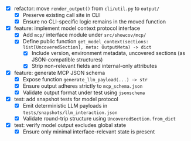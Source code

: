 * [x] refactor: move `render_output()` from `cli/util.py` to `output/`
  * [x] Preserve existing call site in CLI
  * [x] Ensure no CLI-specific logic remains in the moved function

* [x] feature: implement model context protocol interface
  * [x] Add `mcp/` interface module under `src/showcov/mcp/`
  * [x] Define public function `get_model_context(sections: list[UncoveredSection], meta: OutputMeta) -> dict`
    * [x] Include version, environment metadata, uncovered sections (as JSON-compatible structures)
    * [x] Strip non-relevant fields and internal-only attributes

* [x] feature: generate MCP JSON schema
  * [x] Expose function `generate_llm_payload(...) -> str`
  * [x] Ensure output adheres strictly to `mcp_schema.json`
  * [x] Validate output format under test using `jsonschema`

* [x] test: add snapshot tests for model protocol
  * [x] Emit deterministic LLM payloads in `tests/snapshots/llm_interaction.json`
  * [x] Validate round-trip structure using `UncoveredSection.from_dict`

* [x] test: verify model output excludes global state
  * [x] Ensure only minimal interface-relevant state is present

